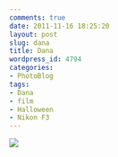 ```yaml
---
comments: true
date: 2011-11-16 18:25:20
layout: post
slug: dana
title: Dana
wordpress_id: 4794
categories:
- PhotoBlog
tags:
- Dana
- film
- Halloween
- Nikon F3
---
```


![](http://ryanfitzer.com/main/wp-content/uploads/2011/11/dana.jpg)
